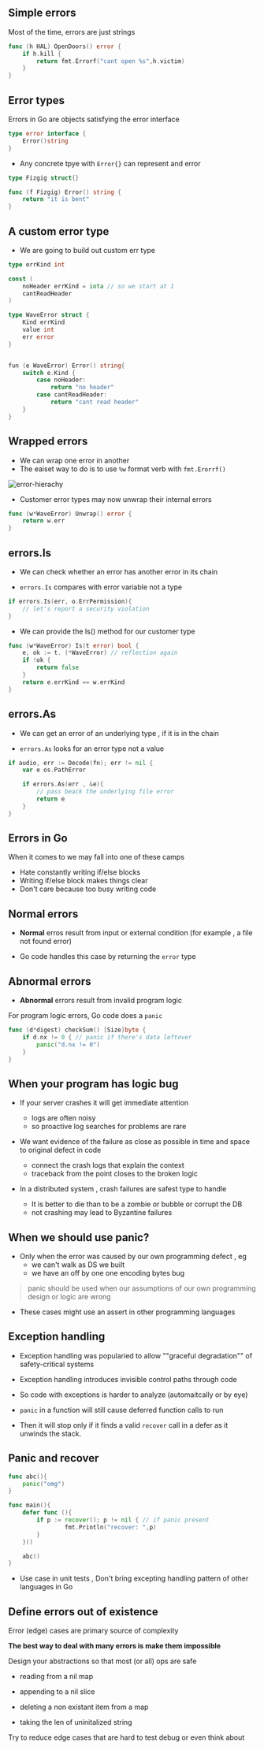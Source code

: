 
## Simple errors

Most of the time, errors are just strings

```go
func (h HAL) OpenDoors() error {
    if h.kill {
        return fmt.Errorf("cant open %s",h.victim)
    }
}
```

## Error types

Errors in Go are objects satisfying the error interface

```go
type error interface {
    Error()string
}

```

- Any concrete tpye with ``Error{}`` can represent and error

```go
type Fizgig struct{}

func (f Fizgig) Error() string {
    return "it is bent"
}
```

## A custom error type

- We are going to build out custom err type

```go
type errKind int

const (
    noHeader errKind = iota // so we start at 1
    cantReadHeader
)

type WaveError struct {
    Kind errKind
    value int 
    err error
}


fun (e WaveError) Error() string{
    switch e.Kind {
        case noHeader:
            return "no header"
        case cantReadHeader:
            return "cant read header"
    }
}
```

## Wrapped errors

- We can wrap one error in another
- The eaiset way to do is to use ``%w`` format verb with ``fmt.Erorrf()``

![error-hierachy](../images//error-hierachy.png)

- Customer error types may now unwrap their internal errors

```go
func (w*WaveError) Unwrap() error {
    return w.err
}

```

## errors.Is
- We can check whether an error has another error in its chain

- ``errors.Is`` compares with error variable not a type

```go
if errors.Is(err, o.ErrPermission){
    // let's report a security violation
}

```

- We can provide the Is() method for our customer type

```go
func (w*WaveError) Is(t error) bool {
    e, ok := t. (*WaveError) // reflection again
    if !ok {
        return false
    }
    return e.errKind == w.errKind
}
```

## errors.As

- We can get an error of an underlying type , if it is in the chain

- ``errors.As`` looks for an error type not a value

```go
if audio, err := Decode(fn); err != nil {
    var e os.PathError

    if errors.As(err , &e){
        // pass beack the underlying file error
        return e
    }
}

```

## Errors in Go

When it comes to we may fall into one of these camps

- Hate constantly writing if/else blocks
- Writing if/else block makes things clear
- Don't care because too busy writing code

## Normal errors

- **Normal** erros result from input or external condition (for example , a file not found error)

- Go code handles this case by returning the ``error`` type

## Abnormal errors

- **Abnormal** errors result from invalid program logic

For program logic errors, Go code does a ``panic``

```go
func (d*digest) checkSum() [Size]byte {
    if d.nx != 0 { // panic if there's data leftover
        panic("d.nx != 0")
    }
}

```

## When your program has logic bug

- If your server crashes it will get immediate attention
    - logs are often noisy
    - so proactive log searches for problems are rare

-  We want evidence of the failure as close as possible in time and space to original defect in code
     - connect the crash logs that explain the context
     - traceback from the point closes to the broken logic

- In a distributed system , crash failures are safest type to handle
    - It is better to die than to be a zombie or  bubble or corrupt the DB
    - not crashing may lead to Byzantine failures

## When we should use panic?

- Only when the error was caused by our own programming defect , eg 
    - we can't walk as DS we built
    - we have an off by one one encoding bytes bug

> panic should be used when our assumptions of our own programming design or logic are wrong

- These cases might use an assert in other programming languages

## Exception handling

- Exception handling was popularied to allow ""graceful degradation"" of safety-critical systems

- Exception handling introduces invisible control paths through code

- So code with exceptions is harder to analyze (automaitcally or by eye)

- ``panic`` in a function will still cause deferred function calls to run 

- Then it will stop only if it finds a valid  ``recover`` call in a defer as it unwinds the stack.

## Panic and recover

```go
func abc(){
    panic("omg")
}

func main(){
    defer func (){
        if p := recover(); p != nil { // if panic present
                fmt.Println("recover: ",p)
        }
    }()

    abc()
}
```
- Use case in unit tests , Don't bring excepting handling pattern of other languages in Go

## Define errors out of existence

Error (edge) cases are primary source of complexity

**The best way to deal with many errors is make them impossible**

Design your abstractions so that most (or all) ops are safe

- reading from a nil map

- appending to a nil slice

- deleting a non existant item from a map

- taking the len of uninitalized string

Try to reduce edge cases that are hard to test debug or even think about